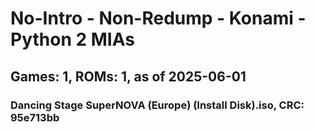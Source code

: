 # No-Intro - Non-Redump - Konami - Python 2 MIAs
## Games: 1, ROMs: 1, as of 2025-06-01

### Dancing Stage SuperNOVA (Europe) (Install Disk).iso, CRC: 95e713bb
